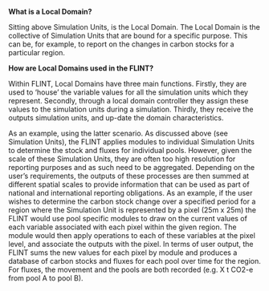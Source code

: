 **What is a Local Domain?**

Sitting above Simulation Units, is the Local Domain. The Local Domain is the collective of Simulation Units that are bound for a specific purpose. This can be, for example, to report on the changes in carbon stocks for a particular region.

**How are Local Domains used in the FLINT?**

Within FLINT, Local Domains have three main functions. Firstly, they are used to ‘house’ the variable values for all the simulation units which they represent. Secondly, through a local domain controller they assign these values to the simulation units during a simulation. Thirdly, they receive the outputs simulation units, and up-date the domain characteristics.

As an example, using the latter scenario. As discussed above (see Simulation Units), the FLINT applies modules to individual Simulation Units to determine the stock and fluxes for individual pools. However, given the scale of these Simulation Units, they are often too high resolution for reporting purposes and as such need to be aggregated. Depending on the user’s requirements, the outputs of these processes are then summed at different spatial scales to provide information that can be used as part of national and international reporting obligations. As an example, if the user wishes to determine the carbon stock change over a specified period for a region where the Simulation Unit is represented by a pixel (25m x 25m) the FLINT would use pool specific modules to draw on the current values of each variable associated with each pixel within the given region. The module would then apply operations to each of these variables at the pixel level, and associate the outputs with the pixel. In terms of user output, the FLINT sums the new values for each pixel by module and produces a database of carbon stocks and fluxes for each pool over time for the region. For fluxes, the movement and the pools are both recorded (e.g. X t CO2-e from pool A to pool B). 